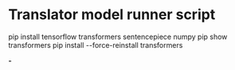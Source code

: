 # Translator model runner script
pip install tensorflow transformers sentencepiece numpy
pip show transformers
pip install --force-reinstall transformers

<p align="left">
  <strong>-</strong>
  <br/>
  <img src=""/>
</p>
